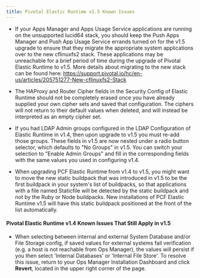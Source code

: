 ```yaml
---
title: Pivotal Elastic Runtime v1.5 Known Issues
---
```


* If your Apps Manager and Apps Usage Service applications are running on the unsupported lucid64 stack, you should keep the Push Apps Manager and Push App Usage Service errands turned on for the v1.5 upgrade to ensure that they migrate the appropriate system applications over to the new cflinuxfs2 stack. These applications may be unreachable for a brief period of time during the upgrade of Pivotal Elastic Runtime to v1.5. More details about migrating to the new stack can be found here: https://support.pivotal.io/hc/en-us/articles/205751277-New-cflinuxfs2-Stack

* The HAProxy and Router Cipher fields in the Security Config of Elastic Runtime should not be completely erased once you have already supplied your own cipher sets and saved that configuration. The ciphers will not return to their default values when deleted, and will instead be interpreted as an empty cipher set.

* If you had LDAP Admin groups configured in the LDAP Configuration of Elastic Runtime in v1.4, then upon upgrade to v1.5 you must re-add those groups. These fields in v1.5 are now nested under a radio button selector, which defaults to "No Groups" in v1.5. You can switch your selection to "Enable Admin Groups" and fill in the corresponding fields with the same values you used in configuring v1.4.

* When upgrading PCF Elastic Runtime from v1.4 to v1.5, you might want to move the new static buildpack that was introduced in v1.5 to be the first buildpack in your system's list of buildpacks, so that applications with a file named Staticfile will be detected by the static buildpack and not by the Ruby or Node buildpacks. New installations of PCF Elastic Runtime v1.5 will have this static buildpack positioned at the front of the list automatically.

#### Pivotal Elastic Runtime v1.4 Known Issues That Still Apply in v1.5

* When selecting between internal and external System Database and/or File Storage config, if saved values for external systems fail verification (e.g. a host is not reachable from Ops Manager), the values will persist if you then select 'Internal Databases' or 'Internal File Store'. To resolve this issue, return to your Ops Manager Installation Dashboard and click **Revert**, located in the upper right corner of the page.

